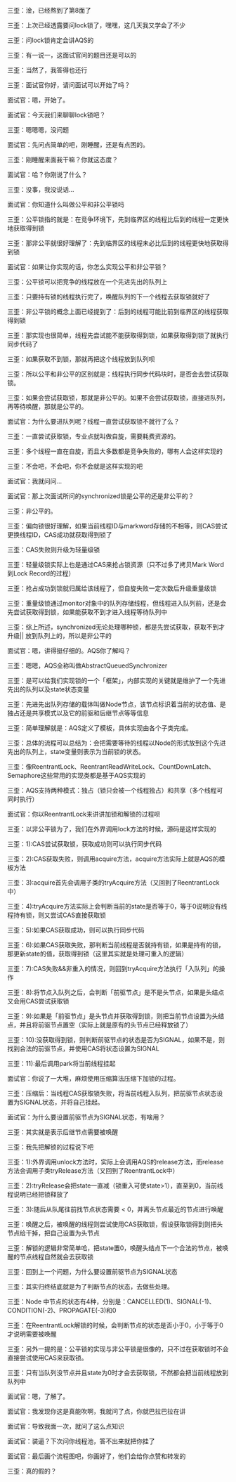 三歪：淦，已经熬到了第8面了

三歪：上次已经透露要问lock锁了，嘿嘿，这几天我又学会了不少

三歪：问lock锁肯定会讲AQS的

三歪：有一说一，这面试官问的题目还是可以的

三歪：当然了，我答得也还行

三歪：面试官你好，请问面试可以开始了吗？

面试官：嗯，开始了。

面试官：今天我们来聊聊lock锁吧？

三歪：嗯嗯嗯，没问题

面试官：先问点简单的吧，刚睡醒，还是有点困的。

三歪：刚睡醒来面我干嘛？你就这态度？

面试官：哈？你刚说了什么？

三歪：没事，我没说话...

面试官：你知道什么叫做公平和非公平锁吗

三歪：公平锁指的就是：在竞争环境下，先到临界区的线程比后到的线程一定更快地获取得到锁

三歪：那非公平就很好理解了：先到临界区的线程未必比后到的线程更快地获取得到锁

面试官：如果让你实现的话，你怎么实现公平和非公平锁？

三歪：公平锁可以把竞争的线程放在一个先进先出的队列上

三歪：只要持有锁的线程执行完了，唤醒队列的下一个线程去获取锁就好了

三歪：非公平锁的概念上面已经提到了：后到的线程可能比前到临界区的线程获取得到锁

三歪：那实现也很简单，线程先尝试能不能获取得到锁，如果获取得到锁了就执行同步代码了

三歪：如果获取不到锁，那就再把这个线程放到队列呗

三歪：所以公平和非公平的区别就是：线程执行同步代码块时，是否会去尝试获取锁。

三歪：如果会尝试获取锁，那就是非公平的。如果不会尝试获取锁，直接进队列，再等待唤醒，那就是公平的。

面试官：为什么要进队列呢？线程一直尝试获取锁不就行了么？

三歪：一直尝试获取锁，专业点就叫做自旋，需要耗费资源的。

三歪：多个线程一直在自旋，而且大多数都是竞争失败的，哪有人会这样实现的

三歪：不会吧，不会吧，你不会就是这样实现的吧

面试官：我就问问...

面试官：那上次面试所问的synchronized锁是公平的还是非公平的？

三歪：非公平的。

三歪：偏向锁很好理解，如果当前线程ID与markword存储的不相等，则CAS尝试更换线程ID，CAS成功就获取得到锁了

三歪：CAS失败则升级为轻量级锁

三歪：轻量级锁实际上也是通过CAS来抢占锁资源（只不过多了拷贝Mark Word到Lock Record的过程）

三歪：抢占成功到锁就归属给该线程了，但自旋失败一定次数后升级重量级锁

三歪：重量级锁通过monitor对象中的队列存储线程，但线程进入队列前，还是会先尝试获取得到锁，如果能获取不到才进入线程等待队列中

三歪：综上所述，synchronized无论处理哪种锁，都是先尝试获取，获取不到才升级|| 放到队列上的，所以是非公平的

面试官：嗯，讲得挺仔细的。AQS你了解吗？

三歪：嗯嗯，AQS全称叫做AbstractQueuedSynchronizer

三歪：是可以给我们实现锁的一个「框架」，内部实现的关键就是维护了一个先进先出的队列以及state状态变量

三歪：先进先出队列存储的载体叫做Node节点，该节点标识着当前的状态值、是独占还是共享模式以及它的前驱和后继节点等等信息

三歪：简单理解就是：AQS定义了模板，具体实现由各个子类完成。

三歪：总体的流程可以总结为：会把需要等待的线程以Node的形式放到这个先进先出的队列上，state变量则表示为当前锁的状态。

三歪：像ReentrantLock、ReentrantReadWriteLock、CountDownLatch、Semaphore这些常用的实现类都是基于AQS实现的

三歪：AQS支持两种模式：独占（锁只会被一个线程独占）和共享（多个线程可同时执行）

面试官：你以ReentrantLock来讲讲加锁和解锁的过程呗

三歪：以非公平锁为了，我们在外界调用lock方法的时候，源码是这样实现的

三歪：1):CAS尝试获取锁，获取成功则可以执行同步代码

三歪：2):CAS获取失败，则调用acquire方法，acquire方法实际上就是AQS的模板方法

三歪：3):acquire首先会调用子类的tryAcquire方法（又回到了ReentrantLock中）

三歪：4):tryAcquire方法实际上会判断当前的state是否等于0，等于0说明没有线程持有锁，则又尝试CAS直接获取锁

三歪：5):如果CAS获取成功，则可以执行同步代码

三歪：6):如果CAS获取失败，那判断当前线程是否就持有锁，如果是持有的锁，那更新state的值，获取得到锁（这里其实就是处理可重入的逻辑）

三歪：7):CAS失败&&非重入的情况，则回到tryAcquire方法执行「入队列」的操作

三歪：8):将节点入队列之后，会判断「前驱节点」是不是头节点，如果是头结点又会用CAS尝试获取锁

三歪：9):如果是「前驱节点」是头节点并获取得到锁，则把当前节点设置为头结点，并且将前驱节点置空（实际上就是原有的头节点已经释放锁了）

三歪：10):没获取得到锁，则判断前驱节点的状态是否为SIGNAL，如果不是，则找到合法的前驱节点，并使用CAS将状态设置为SIGNAL

三歪：11):最后调用park将当前线程挂起

面试官：你说了一大堆，麻烦使用压缩算法压缩下加锁的过程。

三歪：压缩后：当线程CAS获取锁失败，将当前线程入队列，把前驱节点状态设置为SIGNAL状态，并将自己挂起。

面试官：为什么要设置前驱节点为SIGNAL状态，有啥用？

三歪：其实就是表示后继节点需要被唤醒

三歪：我先把解锁的过程说下吧

三歪：1):外界调用unlock方法时，实际上会调用AQS的release方法，而release方法会调用子类tryRelease方法（又回到了ReentrantLock中）

三歪：2):tryRelease会把state一直减（锁重入可使state>1），直至到0，当前线程说明已经把锁释放了

三歪：3):随后从队尾往前找节点状态需要 < 0，并离头节点最近的节点进行唤醒

三歪：唤醒之后，被唤醒的线程则尝试使用CAS获取锁，假设获取锁得到则把头节点给干掉，把自己设置为头节点

三歪：解锁的逻辑非常简单哈，把state置0，唤醒头结点下一个合法的节点，被唤醒的节点线程自然就会去获取锁

三歪：回到上一个问题，为什么要设置前驱节点为SIGNAL状态

三歪：其实归终结底就是为了判断节点的状态，去做些处理。

三歪：Node 中节点的状态有4种，分别是：CANCELLED(1)、SIGNAL(-1)、CONDITION(-2)、PROPAGATE(-3)和0

三歪：在ReentrantLock解锁的时候，会判断节点的状态是否小于0，小于等于0才说明需要被唤醒

三歪：另外一提的是：公平锁的实现与非公平锁是很像的，只不过在获取锁时不会直接尝试使用CAS来获取锁。

三歪：只有当队列没节点并且state为0时才会去获取锁，不然都会把当前线程放到队列中

面试官：嗯，了解了。

面试官：我发现你这是真能吹啊，我就问了点，你就巴拉巴拉在讲

面试官：导致我面一次，就问了这么点知识

面试官：装逼？下次问你线程池，答不出来就把你挂了

面试官：最后画个流程图吧，你画好了，他们会给你点赞和转发的

三歪：真的假的？









